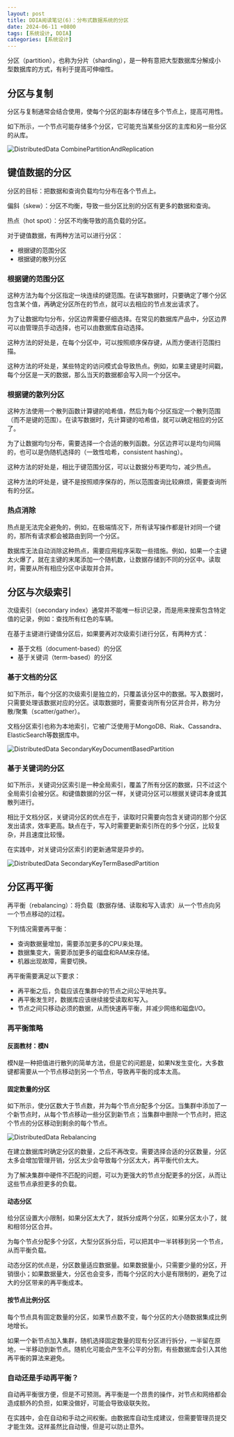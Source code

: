 ```yaml
---
layout: post
title: DDIA阅读笔记(6)：分布式数据系统的分区
date: 2024-06-11 +0800
tags: [系统设计, DDIA]
categories: [系统设计]
---
```


分区（partition），也称为分片（sharding），是一种有意把大型数据库分解成小型数据库的方式，有利于提高可伸缩性。

## 分区与复制

分区与复制通常会结合使用，使每个分区的副本存储在多个节点上，提高可用性。

如下所示，一个节点可能存储多个分区，它可能充当某些分区的主库和另一些分区的从库。

![DistributedData CombinePartitionAndReplication](/assets/img/DDIA_DistributedData_CombinePartitionAndReplication.png)

## 键值数据的分区

分区的目标：把数据和查询负载均匀分布在各个节点上。

偏斜（skew）：分区不均衡，导致一些分区比别的分区有更多的数据和查询。

热点（hot spot）：分区不均衡导致的高负载的分区。

对于键值数据，有两种方法可以进行分区：

- 根据键的范围分区
- 根据键的散列分区

### 根据键的范围分区

这种方法为每个分区指定一块连续的键范围。在读写数据时，只要确定了哪个分区包含某个值，再确定分区所在的节点，就可以去相应的节点发出请求了。

为了让数据均匀分布，分区边界需要仔细选择。在常见的数据库产品中，分区边界可以由管理员手动选择，也可以由数据库自动选择。

这种方法的好处是，在每个分区中，可以按照顺序保存键，从而方便进行范围扫描。

这种方法的坏处是，某些特定的访问模式会导致热点。例如，如果主键是时间戳，每个分区是一天的数据，那么当天的数据都会写入同一个分区中。

### 根据键的散列分区

这种方法使用一个散列函数计算键的哈希值，然后为每个分区指定一个散列范围（而不是键的范围）。在读写数据时，先计算键的哈希值，就可以确定相应的分区了。

为了让数据均匀分布，需要选择一个合适的散列函数。分区边界可以是均匀间隔的，也可以是伪随机选择的（一致性哈希，consistent hashing）。

这种方法的好处是，相比于键范围分区，可以让数据分布更均匀，减少热点。

这种方法的坏处是，键不是按照顺序保存的，所以范围查询比较麻烦，需要查询所有的分区。

### 热点消除

热点是无法完全避免的，例如，在极端情况下，所有读写操作都是针对同一个键的，那所有请求都会被路由到同一个分区。

数据库无法自动消除这种热点，需要应用程序采取一些措施。例如，如果一个主键太火爆了，就在主键的末尾添加一个随机数，让数据存储到不同的分区中。读取时，需要从所有相应分区中读取并合并。

## 分区与次级索引

次级索引（secondary index）通常并不能唯一标识记录，而是用来搜索包含特定值的记录，例如：查找所有红色的车辆。

在基于主键进行键值分区后，如果要再对次级索引进行分区，有两种方式：

- 基于文档（document-based）的分区
- 基于关键词（term-based）的分区

### 基于文档的分区

如下所示，每个分区的次级索引是独立的，只覆盖该分区中的数据。写入数据时，只需要处理该数据对应的分区。读取数据时，需要查询所有分区并合并，称为分散/聚集（scatter/gather）。

文档分区索引也称为本地索引，它被广泛使用于MongoDB、Riak、Cassandra、ElasticSearch等数据库中。

![DistributedData SecondaryKeyDocumentBasedPartition](/assets/img/DDIA_DistributedData_SecondaryKeyDocumentBasedPartition.png)

### 基于关键词的分区

如下所示，关键词分区索引是一种全局索引，覆盖了所有分区的数据，只不过这个全局索引会被分区。和键值数据的分区一样，关键词分区可以根据关键词本身或其散列进行。

相比于文档分区，关键词分区的优点在于，读取时只需要向包含关键词的那个分区发出请求，效率更高。缺点在于，写入时需要更新索引所在的多个分区，比较复杂，并且速度比较慢。

在实践中，对关键词分区索引的更新通常是异步的。

![DistributedData SecondaryKeyTermBasedPartition](/assets/img/DDIA_DistributedData_SecondaryKeyTermBasedPartition.png)

## 分区再平衡

再平衡（rebalancing）：将负载（数据存储、读取和写入请求）从一个节点向另一个节点移动的过程。

下列情况需要再平衡：
- 查询数据量增加，需要添加更多的CPU来处理。
- 数据集变大，需要添加更多的磁盘和RAM来存储。
- 机器出现故障，需要切换。

再平衡需要满足以下要求：
- 再平衡之后，负载应该在集群中的节点之间公平地共享。
- 再平衡发生时，数据库应该继续接受读取和写入。
- 节点之间只移动必须的数据，从而快速再平衡，并减少网络和磁盘I/O。

### 再平衡策略

#### 反面教材：模N

模N是一种把值进行散列的简单方法，但是它的问题是，如果N发生变化，大多数键都需要从一个节点移动到另一个节点，导致再平衡的成本太高。

#### 固定数量的分区

如下所示，使分区数大于节点数，并为每个节点分配多个分区。当集群中添加了一个新节点时，从每个节点移动一些分区到新节点；当集群中删除一个节点时，把这个节点的分区移动到剩余的每个节点。

![DistributedData Rebalancing](/assets/img/DDIA_DistributedData_Rebalancing.png)

在建立数据库时确定分区的数量，之后不再改变。需要选择合适的分区数量，分区太多会增加管理开销，分区太少会导致每个分区太大，再平衡代价太大。

为了解决集群中硬件不匹配的问题，可以为更强大的节点分配更多的分区，从而让这些节点承担更多的负载。

#### 动态分区

给分区设置大小限制，如果分区太大了，就拆分成两个分区，如果分区太小了，就和相邻分区合并。

为每个节点分配多个分区，大型分区拆分后，可以把其中一半转移到另一个节点，从而平衡负载。

动态分区的优点是，分区数量适应数据量。如果数据量小，只需要少量的分区，开销很小；如果数据量大，分区也会变多，而每个分区的大小是有限制的，避免了过大的分区带来的再平衡成本。

#### 按节点比例分区

每个节点具有固定数量的分区，如果节点数不变，每个分区的大小随数据集成比例地增长。

如果一个新节点加入集群，随机选择固定数量的现有分区进行拆分，一半留在原地，一半移动到新节点。随机化可能会产生不公平的分割，有些数据库会引入其他再平衡的算法来避免。

### 自动还是手动再平衡？

自动再平衡很方便，但是不可预测。再平衡是一个昂贵的操作，对节点和网络都会造成额外的负担，如果没做好，可能会导致级联失败。

在实践中，会在自动和手动之间权衡。由数据库自动生成建议，但需要管理员提交才能生效。这样虽然比自动慢，但是可以防止意外。

